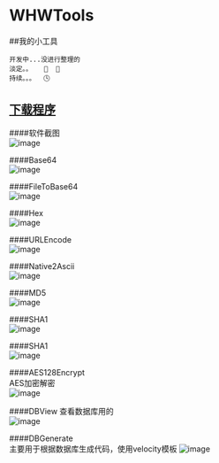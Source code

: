 # WHWTools

##我的小工具  

    开发中...没进行整理的
    淡定。。   😤  🙏
    持续。。。  🕓


[下载程序](https://github.com/wangwen135/WHWTools/blob/master/WHWTools/release/WHWTools-0.0.1-SNAPSHOT.zip)
---

####软件截图  
![image](https://github.com/wangwen135/WHWTools/blob/master/WHWTools/image/all.jpg)

####Base64  
![image](https://github.com/wangwen135/WHWTools/blob/master/WHWTools/image/Base64.jpg)

####FileToBase64  
![image](https://github.com/wangwen135/WHWTools/blob/master/WHWTools/image/fileToBase64.jpg)

####Hex  
![image](https://github.com/wangwen135/WHWTools/blob/master/WHWTools/image/Hex.jpg)

####URLEncode  
![image](https://github.com/wangwen135/WHWTools/blob/master/WHWTools/image/URLEncode.jpg)

####Native2Ascii  
![image](https://github.com/wangwen135/WHWTools/blob/master/WHWTools/image/Native2Ascii.jpg)

####MD5  
![image](https://github.com/wangwen135/WHWTools/blob/master/WHWTools/image/MD5.jpg)

####SHA1  
![image](https://github.com/wangwen135/WHWTools/blob/master/WHWTools/image/SHA1.jpg)

####SHA1  
![image](https://github.com/wangwen135/WHWTools/blob/master/WHWTools/image/SHA1.jpg)

####AES128Encrypt  
AES加密解密  
![image](https://github.com/wangwen135/WHWTools/blob/master/WHWTools/image/AES128Encrypt.jpg)

####DBView
查看数据库用的  
![image](https://github.com/wangwen135/WHWTools/blob/master/WHWTools/image/DBView.jpg)

####DBGenerate  
主要用于根据数据库生成代码，使用velocity模板
![image](https://github.com/wangwen135/WHWTools/blob/master/WHWTools/image/DBGenerate.jpg)



